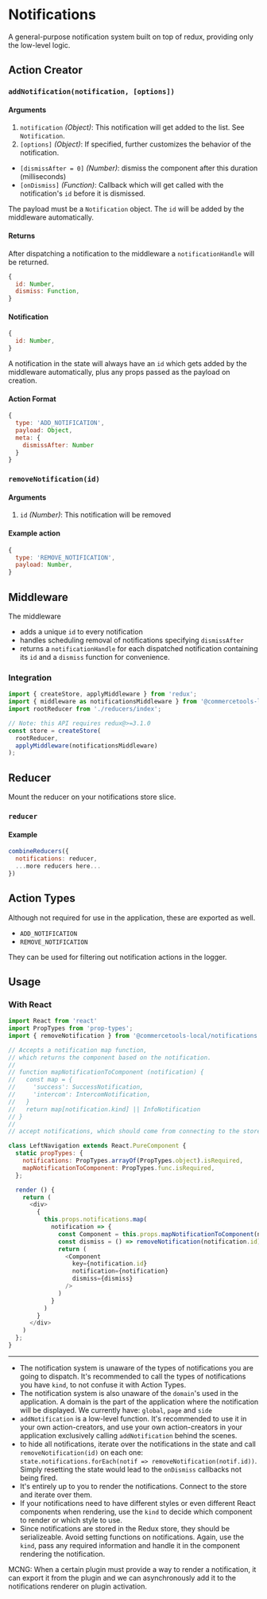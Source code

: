 # Notifications

A general-purpose notification system built on top of redux, providing only the
low-level logic.

## Action Creator

### `addNotification(notification, [options])`

#### Arguments

1. `notification` _(Object)_: This notification will get added to the list. See
   `Notification`.
1. `[options]` _(Object)_: If specified, further customizes the behavior of the
   notification.

* `[dismissAfter = 0]` _(Number)_: dismiss the component after this duration
  (milliseconds)
* `[onDismiss]` _(Function)_: Callback which will get called with the
  notification's `id` before it is dismissed.

The payload must be a `Notification` object. The `id` will be added by the
middleware automatically.

#### Returns

After dispatching a notification to the middleware a `notificationHandle` will
be returned.

```js
{
  id: Number,
  dismiss: Function,
}
```

#### Notification

```js
{
  id: Number,
}
```

A notification in the state will always have an `id` which gets added by the
middleware automatically, plus any props passed as the payload on creation.

#### Action Format

```js
{
  type: 'ADD_NOTIFICATION',
  payload: Object,
  meta: {
    dismissAfter: Number
  }
}
```

### `removeNotification(id)`

#### Arguments

1. `id` _(Number)_: This notification will be removed

#### Example action

```js
{
  type: 'REMOVE_NOTIFICATION',
  payload: Number,
}
```

## Middleware

The middleware

* adds a unique `id` to every notification
* handles scheduling removal of notifications specifying `dismissAfter`
* returns a `notificationHandle` for each dispatched notification containing its
  `id` and a `dismiss` function for convenience.

### Integration

```js
import { createStore, applyMiddleware } from 'redux';
import { middleware as notificationsMiddleware } from '@commercetools-local/notifications';
import rootReducer from './reducers/index';

// Note: this API requires redux@>=3.1.0
const store = createStore(
  rootReducer,
  applyMiddleware(notificationsMiddleware)
);
```

## Reducer

Mount the reducer on your notifications store slice.

### `reducer`

#### Example

```js
combineReducers({
  notifications: reducer,
  ...more reducers here...
})
```

## Action Types

Although not required for use in the application, these are exported as well.

* `ADD_NOTIFICATION`
* `REMOVE_NOTIFICATION`

They can be used for filtering out notification actions in the logger.

## Usage

### With React

```js
import React from 'react'
import PropTypes from 'prop-types';
import { removeNotification } from '@commercetools-local/notifications'

// Accepts a notification map function,
// which returns the component based on the notification.
//
// function mapNotificationToComponent (notification) {
//   const map = {
//     'success': SuccessNotification,
//     'intercom': IntercomNotification,
//   }
//   return map[notification.kind] || InfoNotification
// }
//
// accept notifications, which should come from connecting to the store

class LeftNavigation extends React.PureComponent {
  static propTypes: {
    notifications: PropTypes.arrayOf(PropTypes.object).isRequired,
    mapNotificationToComponent: PropTypes.func.isRequired,
  };

  render () {
    return (
      <div>
        {
          this.props.notifications.map(
            notification => {
              const Component = this.props.mapNotificationToComponent(notification)
              const dismiss = () => removeNotification(notification.id)
              return (
                <Component
                  key={notification.id}
                  notification={notification}
                  dismiss={dismiss}
                />
              )
            }
          )
        }
      </div>
    )
  };
}
```

---

* The notification system is unaware of the types of notifications you are going
  to dispatch. It's recommended to call the types of notifications you have
  `kind`, to not confuse it with Action Types.
* The notification system is also unaware of the `domain`'s used in the
  application. A domain is the part of the application where the notification
  will be displayed. We currently have: `global`, `page` and `side`
* `addNotification` is a low-level function. It's recommended to use it in your
  own action-creators, and use your own action-creators in your application
  exclusively calling `addNotification` behind the scenes.
* to hide all notifications, iterate over the notifications in the state and
  call `removeNotification(id)` on each one: `state.notifications.forEach(notif => removeNotification(notif.id))`. Simply resetting the state would lead to
  the `onDismiss` callbacks not being fired.
* It's entirely up to you to render the notifications. Connect to the store and
  iterate over them.
* If your notifications need to have different styles or even different React
  components when rendering, use the `kind` to decide which component to render
  or which style to use.
* Since notifications are stored in the Redux store, they should be
  serializeable. Avoid setting functions on notifications. Again, use the
  `kind`, pass any required information and handle it in the component rendering
  the notification.

MCNG: When a certain plugin must provide a way to render a notification, it can
export it from the plugin and we can asynchronously add it to the notifications
renderer on plugin activation.
